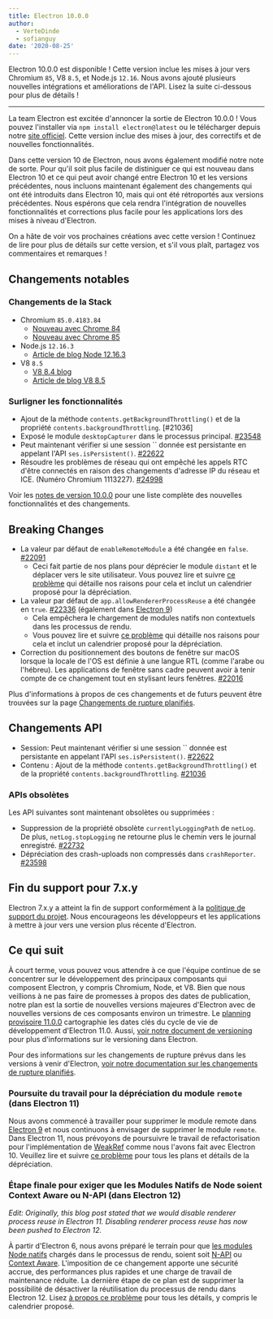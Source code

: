 ```yaml
---
title: Electron 10.0.0
author:
  - VerteDinde
  - sofianguy
date: '2020-08-25'
---
```


Electron 10.0.0 est disponible ! Cette version inclue les mises à jour vers Chromium `85`, V8 `8.5`, et Node.js `12.16`. Nous avons ajouté plusieurs nouvelles intégrations et améliorations de l'API. Lisez la suite ci-dessous pour plus de détails !

---

La team Electron est excitée d'annoncer la sortie de Electron 10.0.0 ! Vous pouvez l'installer via `npm install electron@latest` ou le télécharger depuis notre [site officiel](https://electronjs.org/releases/stable). Cette version inclue des mises à jour, des correctifs et de nouvelles fonctionnalités.

Dans cette version 10 de Electron, nous avons également modifié notre note de sorte. Pour qu'il soit plus facile de distiniguer ce qui est nouveau dans Electron 10 et ce qui peut avoir changé entre Electron 10 et les versions précédentes, nous incluons maintenant également des changements qui ont été introduits dans Electron 10, mais qui ont été rétroportés aux versions précédentes. Nous espérons que cela rendra l'intégration de nouvelles fonctionnalités et corrections plus facile pour les applications lors des mises à niveau d'Electron.

On a hâte de voir vos prochaines créations avec cette version ! Continuez de lire pour plus de détails sur cette version, et s'il vous plaît, partagez vos commentaires et remarques !

## Changements notables

### Changements de la Stack

* Chromium `85.0.4183.84`
    * [Nouveau avec Chrome 84](https://developers.google.com/web/updates/2020/07/nic84)
    * [Nouveau avec Chrome 85](https://chromereleases.googleblog.com/2020/08/stable-channel-update-for-desktop_25.html)
* Node.js `12.16.3`
    * [Article de blog Node 12.16.3](https://nodejs.org/en/blog/release/v12.16.3/)
* V8 `8.5`
    * [V8 8.4 blog](https://v8.dev/blog/v8-release-84)
    * [Article de blog V8 8.5](https://v8.dev/blog/v8-release-85)

### Surligner les fonctionnalités

* Ajout de la méthode `contents.getBackgroundThrottling()` et de la propriété `contents.backgroundThrottling`. [#21036]
* Exposé le module `desktopCapturer` dans le processus principal. [#23548](https://github.com/electron/electron/pull/23548)
* Peut maintenant vérifier si une session `` donnée est persistante en appelant l'API `ses.isPersistent()`. [#22622](https://github.com/electron/electron/pull/22622)
* Résoudre les problèmes de réseau qui ont empêché les appels RTC d'être connectés en raison des changements d'adresse IP du réseau et ICE. (Numéro Chromium 1113227). [#24998](https://github.com/electron/electron/pull/24998)

Voir les [notes de version 10.0.0](https://github.com/electron/electron/releases/tag/v10.0.0) pour une liste complète des nouvelles fonctionnalités et des changements.

## Breaking Changes

* La valeur par défaut de `enableRemoteModule` a été changée en `false`. [#22091](https://github.com/electron/electron/pull/22091)
    * Ceci fait partie de nos plans pour déprécier le module `distant` et le déplacer vers le site utilisateur. Vous pouvez lire et suivre [ce problème](https://github.com/electron/electron/issues/21408) qui détaille nos raisons pour cela et inclut un calendrier proposé pour la dépréciation.
* La valeur par défaut de `app.allowRendererProcessReuse` a été changée en `true`. [#22336](https://github.com/electron/electron/pull/22336) (également dans [Electron 9](https://github.com/electron/electron/pull/22401))
   * Cela empêchera le chargement de modules natifs non contextuels dans les processus de rendu.
   * Vous pouvez lire et suivre [ce problème](https://github.com/electron/electron/issues/18397) qui détaille nos raisons pour cela et inclut un calendrier proposé pour la dépréciation.
* Correction du positionnement des boutons de fenêtre sur macOS lorsque la locale de l'OS est définie à une langue RTL (comme l'arabe ou l'hébreu). Les applications de fenêtre sans cadre peuvent avoir à tenir compte de ce changement tout en stylisant leurs fenêtres. [#22016](https://github.com/electron/electron/pull/22016)

Plus d'informations à propos de ces changements et de futurs peuvent être trouvées sur la page [Changements de rupture planifiés](https://github.com/electron/electron/blob/master/docs/breaking-changes.md).

## Changements API

* Session: Peut maintenant vérifier si une session `` donnée est persistante en appelant l'API `ses.isPersistent()`. [#22622](https://github.com/electron/electron/pull/22622)
* Contenu : Ajout de la méthode `contents.getBackgroundThrottling()` et de la propriété `contents.backgroundThrottling`. [#21036](https://github.com/electron/electron/pull/21036)

### APIs obsolètes

Les API suivantes sont maintenant obsolètes ou supprimées :

* Suppression de la propriété obsolète `currentlyLoggingPath` de `netLog`. De plus, `netLog.stopLogging` ne retourne plus le chemin vers le journal enregistré. [#22732](https://github.com/electron/electron/pull/22732)
* Dépréciation des crash-uploads non compressés dans `crashReporter`. [#23598](https://github.com/electron/electron/pull/23598)

## Fin du support pour 7.x.y

Electron 7.x.y a atteint la fin de support conformément à la [politique de support du projet](https://electronjs.org/docs/tutorial/support#supported-versions). Nous encourageons les développeurs et les applications à mettre à jour vers une version plus récente d'Electron.

## Ce qui suit

À court terme, vous pouvez vous attendre à ce que l'équipe continue de se concentrer sur le développement des principaux composants qui composent Electron, y compris Chromium, Node, et V8. Bien que nous veillions à ne pas faire de promesses à propos des dates de publication, notre plan est la sortie de nouvelles versions majeures d'Electron avec de nouvelles versions de ces composants environ un trimestre. Le [planning provisoire 11.0.0](https://electronjs.org/docs/tutorial/electron-timelines) cartographie les dates clés du cycle de vie de développement d'Electron 11.0. Aussi, [voir notre document de versioning](https://electronjs.org/docs/tutorial/electron-versioning) pour plus d'informations sur le versioning dans Electron.

Pour des informations sur les changements de rupture prévus dans les versions à venir d'Electron, [voir notre documentation sur les changements de rupture planifiés](https://github.com/electron/electron/blob/master/docs/breaking-changes.md).

### Poursuite du travail pour la dépréciation du module `remote` (dans Electron 11)
Nous avons commencé à travailler pour supprimer le module remote dans [Electron 9](https://www.electronjs.org/blog/electron-9-0) et nous continuons à envisager de supprimer le module `remote`. Dans Electron 11, nous prévoyons de poursuivre le travail de refactorisation pour l'implémentation de [WeakRef](https://v8.dev/features/weak-references) comme nous l'avons fait avec Electron 10. Veuillez lire et suivre [ce problème](https://github.com/electron/electron/issues/21408) pour tous les plans et détails de la dépréciation.

### Étape finale pour exiger que les Modules Natifs de Node soient Context Aware ou N-API (dans Electron 12)
_Edit: Originally, this blog post stated that we would disable renderer process reuse in Electron 11. Disabling renderer process reuse has now been pushed to Electron 12._

À partir d'Electron 6, nous avons préparé le terrain pour que [les modules Node natifs](https://nodejs.org/api/addons.html) chargés dans le processus de rendu, soient soit [N-API](https://nodejs.org/api/n-api.html) ou [Context Aware](https://nodejs.org/api/addons.html#addons_context_aware_addons). L'imposition de ce changement apporte une sécurité accrue, des performances plus rapides et une charge de travail de maintenance réduite. La dernière étape de ce plan est de supprimer la possibilité de désactiver la réutilisation du processus de rendu dans Electron 12. Lisez [à propos ce problème](https://github.com/electron/electron/issues/18397) pour tous les détails, y compris le calendrier proposé.
